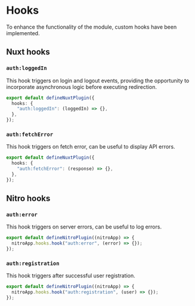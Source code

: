 # Hooks

To enhance the functionality of the module, custom hooks have been implemented.

## Nuxt hooks

### `auth:loggedIn`

This hook triggers on login and logout events, providing the opportunity to incorporate asynchronous logic before executing redirection.

```ts
export default defineNuxtPlugin({
  hooks: {
    "auth:loggedIn": (loggedIn) => {},
  },
});
```

### `auth:fetchError`

This hook triggers on fetch error, can be useful to display API errors.

```ts
export default defineNuxtPlugin({
  hooks: {
    "auth:fetchError": (response) => {},
  },
});
```

## Nitro hooks

### `auth:error`

This hook triggers on server errors, can be useful to log errors.

```ts
export default defineNitroPlugin((nitroApp) => {
  nitroApp.hooks.hook("auth:error", (error) => {});
});
```

### `auth:registration`

This hook triggers after successful user registration.

```ts
export default defineNitroPlugin((nitroApp) => {
  nitroApp.hooks.hook("auth:registration", (user) => {});
});
```
